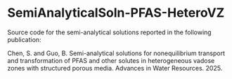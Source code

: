 # SemiAnalyticalSoln-PFAS-HeteroVZ
Source code for the semi-analytical solutions reported in the following publication:

Chen, S. and Guo, B. Semi-analytical solutions for nonequilibrium transport and transformation of PFAS and other solutes in heterogeneous vadose zones with structured porous media. Advances in Water Resources. 2025.
